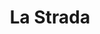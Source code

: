 ---
title: "La Strada"
year: 1954
rating: 4.5
stars: "★★★★½"
rewatched: false
permalink: "la-strada"
watched_on: 2023-12-26
---